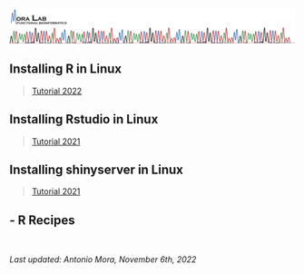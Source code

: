 <img src="../images/MORALAB_Banner.png">

## Installing R in Linux

> [Tutorial 2022](R/tutorial_2022/)

## Installing Rstudio in Linux

> [Tutorial 2021](rstudio/tutorial_2021/)

## Installing shinyserver in Linux

> [Tutorial 2021](shinyserver/tutorial_2021/)

## - R Recipes
<br>

*Last updated: Antonio Mora, November 6th, 2022*
